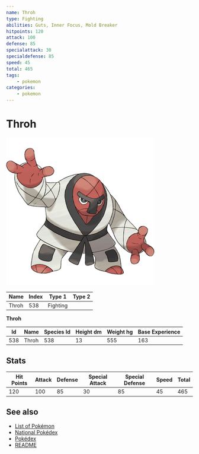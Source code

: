 ```yaml
---
name: Throh
type: Fighting
abilities: Guts, Inner Focus, Mold Breaker
hitpoints: 120
attack: 100
defense: 85
specialattack: 30
specialdefense: 85
speed: 45
total: 465
tags:
    - pokemon
categories:
    - pokemon
---
```


# Throh


![Throh](images/538.png)

| **Name** | **Index** | **Type 1** | **Type 2** |
|----|----|----|----|
| Throh | 538 | Fighting  |  |

**Throh** 




| **Id** | **Name** | **Species Id** | **Height dm** | **Weight hg** | **Base Experience** |
|--------|----------|----------------|------------|------------|---------------------|
| 538 | Throh | 538 | 13 | 555 | 163 |



## Stats

| **Hit Points** | **Attack** | **Defense** | **Special Attack** | **Special Defense** | **Speed** | **Total** |
|----------------|------------|-------------|--------------------|---------------------|-----------|-----------|
| 120 | 100 | 85 | 30 | 85 | 45 | 465 |

## See also

- [List of Pokémon](../pokemon.md)
- [National Pokédex](../national_pokedex.md)
- [Pokédex](../pokedex.md)
- [README](../README.md)
